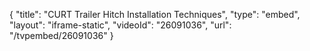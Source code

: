 {
    "title": "CURT Trailer Hitch Installation Techniques",
    "type": "embed",
    "layout": "iframe-static",
    "videoId": "26091036",
    "url": "\/tvpembed\/26091036"
}
